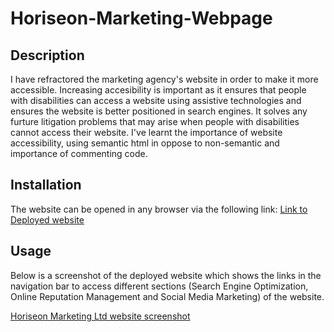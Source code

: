 # Horiseon-Marketing-Webpage

## Description
I have refractored the marketing agency's website in order to make it more accessible. Increasing accesibility is important as it ensures that people with disabilities can access a website using assistive technologies and ensures the website is better positioned in search engines. It solves any furture litigation problems that may arise when people with disabilities cannot access their website. I've learnt the importance of website accessibility, using semantic html in oppose to non-semantic and importance of commenting code.

## Installation
The website can be opened in any browser via the following link: 
[Link to Deployed website](https://jemnz.github.io/Horiseon-Marketing-Webpage/)

## Usage
Below is a screenshot of the deployed website which shows the links in the navigation bar to access different sections (Search Engine Optimization, Online Reputation Management and Social Media Marketing) of the website.

[Horiseon Marketing Ltd website screenshot](assets/images/Horiseon-Marketing-Ltd.png)







